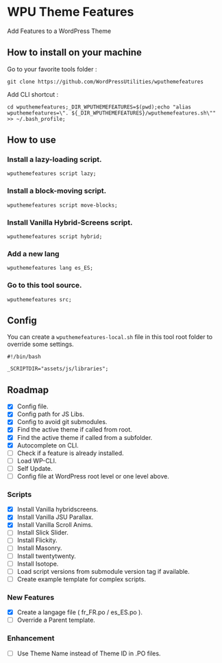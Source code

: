 # WPU Theme Features

Add Features to a WordPress Theme

## How to install on your machine

Go to your favorite tools folder :

```
git clone https://github.com/WordPressUtilities/wputhemefeatures
```

Add CLI shortcut :

```
cd wputhemefeatures;_DIR_WPUTHEMEFEATURES=$(pwd);echo "alias wputhemefeatures=\". ${_DIR_WPUTHEMEFEATURES}/wputhemefeatures.sh\"" >> ~/.bash_profile;
```

## How to use

### Install a lazy-loading script.

`wputhemefeatures script lazy;`

### Install a block-moving script.

`wputhemefeatures script move-blocks;`

### Install Vanilla Hybrid-Screens script.

`wputhemefeatures script hybrid;`

### Add a new lang

`wputhemefeatures lang es_ES;`

### Go to this tool source.

`wputhemefeatures src;`

## Config

You can create a `wputhemefeatures-local.sh` file in this tool root folder to override some settings.

```
#!/bin/bash

_SCRIPTDIR="assets/js/libraries";
```

## Roadmap

- [x] Config file.
- [x] Config path for JS Libs.
- [x] Config to avoid git submodules.
- [x] Find the active theme if called from root.
- [x] Find the active theme if called from a subfolder.
- [x] Autocomplete on CLI.
- [ ] Check if a feature is already installed.
- [ ] Load WP-CLI.
- [ ] Self Update.
- [ ] Config file at WordPress root level or one level above.

### Scripts

- [x] Install Vanilla hybridscreens.
- [x] Install Vanilla JSU Parallax.
- [x] Install Vanilla Scroll Anims.
- [ ] Install Slick Slider.
- [ ] Install Flickity.
- [ ] Install Masonry.
- [ ] Install twentytwenty.
- [ ] Install Isotope.
- [ ] Load script versions from submodule version tag if available.
- [ ] Create example template for complex scripts.

### New Features

- [x] Create a langage file ( fr_FR.po / es_ES.po ).
- [ ] Override a Parent template.

### Enhancement

- [ ] Use Theme Name instead of Theme ID in .PO files.

